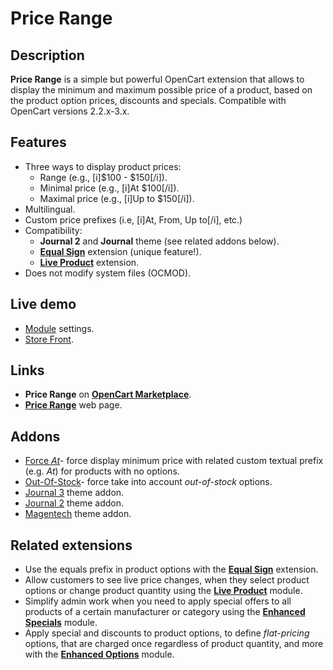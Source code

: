 # Price Range

## Description
**Price Range** is a simple but powerful OpenCart extension that allows to display the minimum and maximum possible price of a product, based on the product option prices, discounts and specials.
Compatible with OpenCart versions 2.2.x-3.x.

## Features
* Three ways to display product prices:
  - Range (e.g., [i]$100 - $150[/i]).
  - Minimal price (e.g., [i]At $100[/i]).
  - Maximal price (e.g., [i]Up to $150[/i]).
* Multilingual.
* Custom price prefixes (i.e, [i]At, From, Up to[/i], etc.)
* Compatibility:
  - **Journal 2** and **Journal** theme (see related addons below).
  - [**Equal Sign**](https://www.opencart.com/index.php?route=marketplace/extension/info&extension_id=34383) extension (unique feature!).
  - [**Live Product**](https://www.opencart.com/index.php?route=marketplace/extension/info&extension_id=36005) extension.
* Does not modify system files (OCMOD).

## Live demo
* [Module](https://demo.ocmod.space/a/admin/index.php?route=extension/module/price_range) settings.
* [Store Front](https://demo.ocmod.space/a).

## Links
* **Price Range** on [**OpenCart Marketplace**](https://www.opencart.com/index.php?route=marketplace/extension/info&extension_id=38331).
* [**Price Range**](https://www.ocmod.space/price-range) web page.

## Addons
* [Force *At*](https://github.com/ocmod-space/ocmod-price-range/raw/main/addons/force-at/zip/price-range--force-at.ocmod.zip)- force display minimum price with related custom textual prefix (e.g. *At*) for products with no options.
* [Out-Of-Stock](https://github.com/ocmod-space/ocmod-price-range/raw/main/addons/out-of-stock/zip/price-range--out-of-stock.ocmod.zip)- force take into account *out-of-stock* options.
* [Journal 3](https://github.com/ocmod-space/ocmod-price-range/raw/main/addons/journal3/zip/price-range--journal3.ocmod.zip) theme addon.
* [Journal 2](https://github.com/ocmod-space/ocmod-price-range/raw/main/addons/journal2/zip/price-range--journal2.ocmod.zip) theme addon.
* [Magentech](https://github.com/ocmod-space/ocmod-price-range/raw/main/addons/magentech/zip/price-range--magentech.ocmod.zip) theme addon.

## Related extensions
* Use the equals prefix in product options with the [**Equal Sign**](https://www.opencart.com/index.php?route=marketplace/extension/info&extension_id=34383) extension.
* Allow customers to see live price changes, when they select product options or change product quantity using the [**Live Product**](https://www.opencart.com/index.php?route=marketplace/extension/info&extension_id=36005) module.
* Simplify admin work when you need to apply special offers to all products of a certain manufacturer or category using the [**Enhanced Specials**](https://www.opencart.com/index.php?route=marketplace/extension/info&extension_id=43136) module.
* Apply special and discounts to product options, to define *flat-pricing* options, that are charged once regardless of product quantity, and more with the [**Enhanced Options**](https://www.opencart.com/index.php?route=marketplace/extension/info&extension_id=40391) module.
